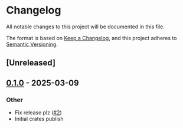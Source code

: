 # Changelog

All notable changes to this project will be documented in this file.

The format is based on [Keep a Changelog](https://keepachangelog.com/en/1.0.0/),
and this project adheres to [Semantic Versioning](https://semver.org/spec/v2.0.0.html).

## [Unreleased]

## [0.1.0](https://github.com/security-union/pidgeon/releases/tag/pidgeoneer-v0.1.0) - 2025-03-09

### Other

- Fix release plz ([#2](https://github.com/security-union/pidgeon/pull/2))
- Initial crates publish
